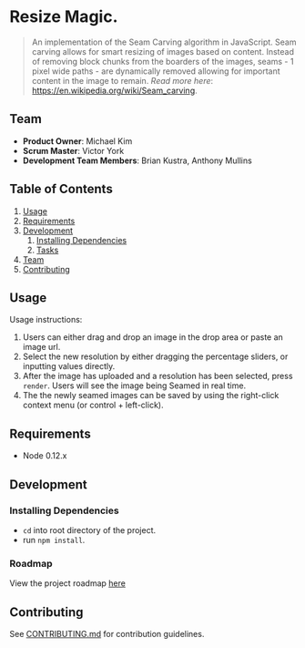 # Resize Magic.

> An implementation of the Seam Carving algorithm in JavaScript. Seam carving
   allows for smart resizing of images based on content. Instead of removing 
   block chunks from the boarders of the images, seams - 1 pixel wide paths - 
   are dynamically removed allowing for important content in the image to 
   remain. _Read more here_: https://en.wikipedia.org/wiki/Seam_carving.

## Team

  - __Product Owner__: Michael Kim
  - __Scrum Master__: Victor York
  - __Development Team Members__: Brian Kustra, Anthony Mullins

## Table of Contents

1. [Usage](#Usage)
1. [Requirements](#requirements)
1. [Development](#development)
    1. [Installing Dependencies](#installing-dependencies)
    1. [Tasks](#tasks)
1. [Team](#team)
1. [Contributing](#contributing)

## Usage

Usage instructions:

1. Users can either drag and drop an image in the drop area or paste an image url.
2. Select the new resolution by either dragging the percentage sliders, or inputting values directly.
3. After the image has uploaded and a resolution has been selected, press `render`. Users will see the image being Seamed in real time.
4. The the newly seamed images can be saved by using the right-click context menu (or control + left-click).

## Requirements

- Node 0.12.x

## Development

### Installing Dependencies

- `cd` into root directory of the project.
- run `npm install`.

### Roadmap

View the project roadmap [here](LINK_TO_PROJECT_ISSUES)

## Contributing

See [CONTRIBUTING.md](CONTRIBUTING.md) for contribution guidelines.
